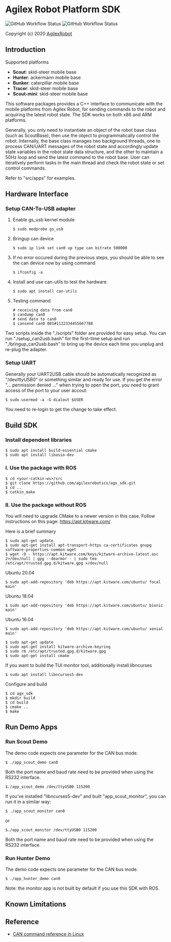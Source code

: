 # Agilex Robot Platform SDK

![GitHub Workflow Status](https://github.com/westonrobot/wrp_sdk/workflows/Cpp/badge.svg)
![GitHub Workflow Status](https://github.com/westonrobot/wrp_sdk/workflows/ROS/badge.svg)

Copyright (c) 2020 [AgilexRobot](http://www.agilex.ai/)

## Introduction

Supported platforms

* **Scout**: skid-steer mobile base
* **Hunter**: ackermann mobile base
* **Bunker**: caterpillar mobile base
* **Tracer**: skid-steer mobile base
* **Scout-mini**: skid-steer mobile base

This software packages provides a C++ interface to communicate with the mobile platforms from Agilex Robot, for sending commands to the robot and acquiring the latest robot state. The SDK works on both x86 and ARM platforms.

Generally, you only need to instantiate an object of the robot base class (such as ScoutBase), then use the object to programmatically control the robot. Internally, the base class manages two background threads, one to process CAN/UART messages of the robot state and accordingly update state variables in the robot state data structure, and the other to maintain a 50Hz loop and send the latest command to the robot base. User can iteratively perform tasks in the main thread and check the robot state or set control commands. 

Refer to "src/apps" for examples.

## Hardware Interface

### Setup CAN-To-USB adapter 
 
1. Enable gs_usb kernel module
    ```
    $ sudo modprobe gs_usb
    ```
2. Bringup can device
   ```
   $ sudo ip link set can0 up type can bitrate 500000
   ```
3. If no error occured during the previous steps, you should be able to see the can device now by using command
   ```
   $ ifconfig -a
   ```
4. Install and use can-utils to test the hardware
    ```
    $ sudo apt install can-utils
    ```
5. Testing command
    ```
    # receiving data from can0
    $ candump can0
    # send data to can0
    $ cansend can0 001#1122334455667788
    ```

Two scripts inside the "./scripts" folder are provided for easy setup. You can run "./setup_can2usb.bash" for the first-time setup and run "./bringup_can2usb.bash" to bring up the device each time you unplug and re-plug the adapter.

### Setup UART

Generally your UART2USB cable should be automatically recognized as "/dev/ttyUSB0" or something similar and ready for use. If you get the error "... permission denied ..." when trying to open the port, you need to grant access of the port to your user accout:

```
$ sudo usermod -a -G dialout $USER
```

You need to re-login to get the change to take effect.

## Build SDK

### Install dependent libraries

```
$ sudo apt install build-essential cmake
$ sudo apt install libasio-dev
```

### I. Use the package with ROS

```
$ cd <your-catkin-ws>/src
$ git clone https://github.com/agilexrobotics/agx_sdk.git
$ cd ..
$ catkin_make
```

### II. Use the package without ROS
You will need to upgrade CMake to a newer version in this case. Follow instructions on this page: https://apt.kitware.com/ 

Here is a brief summary

```
$ sudo apt-get update
$ sudo apt-get install apt-transport-https ca-certificates gnupg software-properties-common wget
$ wget -O - https://apt.kitware.com/keys/kitware-archive-latest.asc 2>/dev/null | gpg --dearmor - | sudo tee /etc/apt/trusted.gpg.d/kitware.gpg >/dev/null
```

Ubuntu 20.04 

```
$ sudo apt-add-repository 'deb https://apt.kitware.com/ubuntu/ focal main'
```

Ubuntu 18.04 

```
$ sudo apt-add-repository 'deb https://apt.kitware.com/ubuntu/ bionic main'
```

Ubuntu 16.04 

```
$ sudo apt-add-repository 'deb https://apt.kitware.com/ubuntu/ xenial main'
```

```
$ sudo apt-get update
$ sudo apt-get install kitware-archive-keyring
$ sudo rm /etc/apt/trusted.gpg.d/kitware.gpg
$ sudo apt-get install cmake
```

If you want to build the TUI monitor tool, additionally install libncurses

```
$ sudo apt install libncurses5-dev
```

Configure and build

```
$ cd agx_sdk 
$ mkdir build
$ cd build
$ cmake ..
$ make
```

## Run Demo Apps
### Run Scout Demo

The demo code expects one parameter for the CAN bus mode.

```
$ ./app_scout_demo can0
```

Both the port name and baud rate need to be provided when using the RS232 interface.

```
$./app_scout_demo /dev/ttyUSB0 115200
```

If you've installed "libncurses5-dev" and built "app_scout_monitor", you can run it in a similar way:

```
$ ./app_scout_monitor can0
```

or

```
$./app_scout_monitor /dev/ttyUSB0 115200
```
Both the port name and baud rate need to be provided when using the RS232 interface.
### Run Hunter Demo
The demo code expects one parameter for the CAN bus mode.

```
$ ./app_hunter_demo can0
```

Note: the monitor app is not built by default if you use this SDK with ROS.

## Known Limitations

<!-- 
1. The CAN interface requires the hardware to appear as a CAN device in the system. You can use the command "ifconfig" to check the interface status. For example, you may see something like

    ```
    can1: flags=193<UP,RUNNING,NOARP>  mtu 16
            unspec 00-00-00-00-00-00-00-00-00-00-00-00-00-00-00-00  txqueuelen 10  (UNSPEC)
            RX packets 4751634  bytes 38013072 (36.2 MiB)
            RX errors 0  dropped 0  overruns 0  frame 0
            TX packets 126269  bytes 1010152 (986.4 KiB)
            TX errors 0  dropped 0 overruns 0  carrier 0  collisions 0
            device interrupt 43
    ```
    
    If you use your own CAN-to-USB adapter, make sure it supports slcan or can be brought up as a native CAN device. Some adapters may use a custom-defined protocol and appear as a serial device in Linux. In such a case, you will have to translate the byte stream between CAN and UART by yourself. It would be difficult for us to provide support for them since not all manufacturers define this protocol in the same way.

1. Release v0.1 of this SDK provided a serial interface to talk with the robot. Front/rear light on the robot cannot be controlled and only a small subset of all robot states can be acquired through that interface. Full support of the serial interface is still under development and requires additional work on both the SDK and firmware sides.
-->

## Reference

* [CAN command reference in Linux](https://wiki.rdu.im/_pages/Notes/Embedded-System/Linux/can-bus-in-linux.html)
